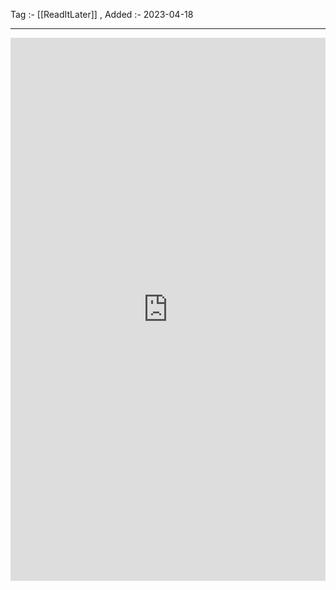 Tag :- [[ReadItLater]] , 
Added :- 2023-04-18

-----
<iframe src="https://www.linkedin.com/embed/feed/update/urn:li:share:7026117699990638592" height="869" width="504" frameborder="0" allowfullscreen="" title="Embedded post"></iframe>